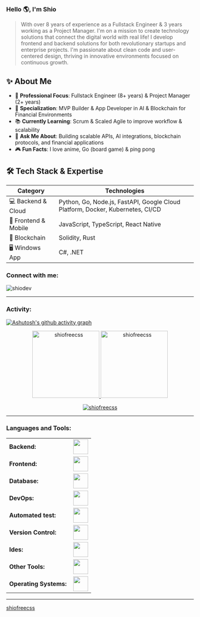 <link rel="stylesheet" type='text/css' href="https://cdn.jsdelivr.net/gh/devicons/devicon@latest/devicon.min.css" />

### Hello 🌎, I'm Shio

<blockquote>
With over 8 years of experience as a Fullstack Engineer & 3 years working as a Project Manager. I'm on a mission to create technology solutions that connect the digital world with real life! I develop frontend and backend solutions for both revolutionary startups and enterprise projects. I'm passionate about clean code and user-centered design, thriving in innovative environments focused on continuous growth.
</blockquote>

## ✨ About Me

- 🧠 **Professional Focus**: Fullstack Engineer (8+ years) & Project Manager (2+ years)
- 🚀 **Specialization**: MVP Builder & App Developer in AI & Blockchain for Financial Environments
- 📚 **Currently Learning**: Scrum & Scaled Agile to improve workflow & scalability
- 💬 **Ask Me About**: Building scalable APIs, AI integrations, blockchain protocols, and financial applications
- 🎮 **Fun Facts**: I love anime, Go (board game) & ping pong

## 🛠️ Tech Stack & Expertise

| **Category** | **Technologies** |
|--------------|------------------|
| 💻 Backend & Cloud | Python, Go, Node.js, FastAPI, Google Cloud Platform, Docker, Kubernetes, CI/CD |
| 📱 Frontend & Mobile | JavaScript, TypeScript, React Native |
| 🔗 Blockchain | Solidity, Rust |
| 🖥️ Windows App | C#, .NET |

<h3 align="left">Connect with me:</h3>
<p align="left">
<a href="https://x.com/shiodevETH" target="blank"><i align="center" class="devicon-twitter-original" alt="shiodev" height="40" width="60" ></i>
</a>
<a href="https://www.linkedin.com/vn/shiodev/" target="blank"><i align="center" class="devicon-linkedin-plain colored" alt="shiodev" height="40" width="60" ></i>
</a>
</p>

<p align="left"> <img src="https://komarev.com/ghpvc/?username=shiofreecss&label=Profile%20views&color=0e75b6&style=flat" alt="shiodev" /> </p>


------
<h3 align="left">Activity:</h3>

[![Ashutosh's github activity graph](https://github-readme-activity-graph.vercel.app/graph?username=shiofreecss&bg_color=100f0f&color=4c5e9e&line=4c569e&point=403e41&area=true&hide_border=true)](https://github.com/ashutosh00710/github-readme-activity-graph)

<div align="center">
  <a href="https://github.com/shiofreecss">
    <img height="180em" src="https://github-readme-stats.vercel.app/api/top-langs?username=shiofreecss&show_icons=true&locale=en&layout=compact&theme=tokyonight" alt="shiofreecss"/>
    <img height="180em" src="https://github-readme-stats.vercel.app/api?username=shiofreecss&show_icons=true&locale=en&layout=compact&theme=tokyonight" alt="shiofreecss"/>
  </a>
</div>
<p align="center">
  <a href="https://github.com/shiofreecss">
    <img src="https://github-readme-streak-stats.herokuapp.com/?user=shiofreecss&&theme=tokyonight" alt="shiofreecss" />
  </a>
</p>

------
<h3 align="left">Languages and Tools:</h3>
<table>
    <tr>
        <td style="font-weight: bold; padding-right: 10px; vertical-align: center; border: none;">Backend:</td>
        <td><img height="40" src="https://skillicons.dev/icons?i=php,net,python,nodejs,fastapi,flask,express,nginx,vite"/></td>
    </tr>
    <tr>
        <td style="font-weight: bold; padding-right: 10px; vertical-align: center;">Frontend:</td>
        <td><img height="40" src="https://skillicons.dev/icons?i=vue,vuetify,react,mui,bootstrap,html,css,sass,js,ts,figma"/></td>
    </tr>
    <tr>
        <td style="font-weight: bold; padding-right: 10px; vertical-align: center; border: none;">Database:</td>
        <td><img height="40" src="https://skillicons.dev/icons?i=mysql,postgresql,mongodb,elasticsearch"/></td>
    </tr>
    <tr>
        <td style="font-weight: bold; padding-right: 10px; vertical-align: center; border: none;">DevOps:</td>
        <td><img height="40" src="https://skillicons.dev/icons?i=docker,kubernetes,gcp,terraform,jenkins,githubactions,gitlarun"/></td>
    </tr>
    <tr>
        <td style="font-weight: bold; padding-right: 10px; vertical-align: center; border: none;">Automated test:</td>
        <td><img height="40" src="https://skillicons.dev/icons?i=selenium,jest,pytest,phpunit"/></td>
    </tr>
    <tr>
        <td style="font-weight: bold; padding-right: 10px; vertical-align: center; border: none;">Version Control:</td>
        <td><img height="40" src="https://skillicons.dev/icons?i=git,github,gitlab,bitbucket"/></td>
    </tr>
    <tr>
        <td style="font-weight: bold; padding-right: 10px; vertical-align: center; border: none;">Ides:</td>
        <td><img height="40" src="https://skillicons.dev/icons?i=vscode,phpstorm,eclipse,visualstudio,webstorm,sublime"/></td>
    </tr>
    <tr>
        <td style="font-weight: bold; padding-right: 10px; vertical-align: center; border: none;">Other Tools:</td>
        <td><img height="40" src="https://skillicons.dev/icons?i=rabbitmq,grafana,bash"/></td>
    </tr>
    <tr>
        <td style="font-weight: bold; padding-right: 10px; vertical-align: center; border: none;">Operating Systems:</td>
        <td><img height="40" src="https://skillicons.dev/icons?i=windows,ubuntu,debian,alpine"/></td>
    </tr>
</table>

------
[shiofreecss](https://github.com/shiofreecss)
